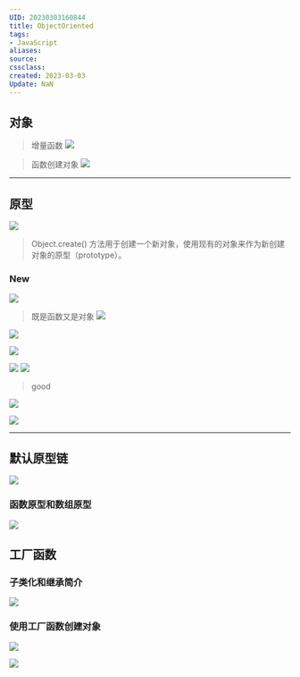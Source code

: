 ```yaml
---
UID: 20230303160844 
title: ObjectOriented
tags: 
- JavaScript
aliases: 
source: 
cssclass: 
created: 2023-03-03
Update: NaN
---
```


## 对象
>增量函数
![](https://wcc-image.oss-cn-guangzhou.aliyuncs.com/image/202303031610722.png)

> 函数创建对象
> ![](https://wcc-image.oss-cn-guangzhou.aliyuncs.com/image/202303031613560.png)

---
## 原型
![](https://wcc-image.oss-cn-guangzhou.aliyuncs.com/image/202303060957593.png)

> Object.create() 方法用于创建一个新对象，使用现有的对象来作为新创建对象的原型（prototype）。


### New
![](https://wcc-image.oss-cn-guangzhou.aliyuncs.com/image/20230306103553.png)

>既是函数又是对象
>![](https://wcc-image.oss-cn-guangzhou.aliyuncs.com/image/20230306103949.png)

![](https://wcc-image.oss-cn-guangzhou.aliyuncs.com/image/20230306104441.png)

![](https://wcc-image.oss-cn-guangzhou.aliyuncs.com/image/20230306114017.png)

![](https://wcc-image.oss-cn-guangzhou.aliyuncs.com/image/20230307174126.png)
![](https://wcc-image.oss-cn-guangzhou.aliyuncs.com/image/20230307175327.png)
> good


![](https://wcc-image.oss-cn-guangzhou.aliyuncs.com/image/20230307175353.png)

![](https://wcc-image.oss-cn-guangzhou.aliyuncs.com/image/20230307180239.png)

---
## 默认原型链
![](https://wcc-image.oss-cn-guangzhou.aliyuncs.com/image/20230307180635.png)

### 函数原型和数组原型
![](https://wcc-image.oss-cn-guangzhou.aliyuncs.com/image/20230308094243.png)

## 工厂函数
### 子类化和继承简介
![](https://wcc-image.oss-cn-guangzhou.aliyuncs.com/image/20230310154716.png)

### 使用工厂函数创建对象
![](https://wcc-image.oss-cn-guangzhou.aliyuncs.com/image/20230310160653.png)

![](https://wcc-image.oss-cn-guangzhou.aliyuncs.com/image/20230310160933.png)
